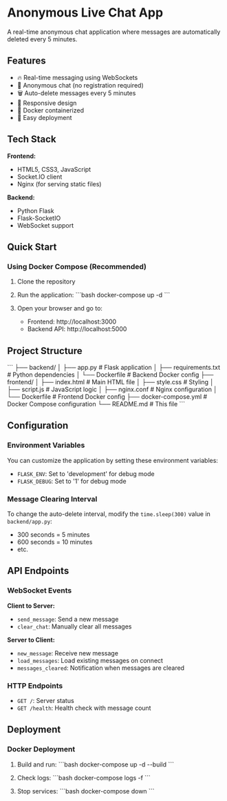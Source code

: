 # Anonymous Live Chat App

A real-time anonymous chat application where messages are automatically deleted every 5 minutes.

## Features

- 🔥 Real-time messaging using WebSockets
- 👤 Anonymous chat (no registration required)
- 🗑️ Auto-delete messages every 5 minutes
- 📱 Responsive design
- 🐳 Docker containerized
- 🚀 Easy deployment

## Tech Stack

**Frontend:**
- HTML5, CSS3, JavaScript
- Socket.IO client
- Nginx (for serving static files)

**Backend:**
- Python Flask
- Flask-SocketIO
- WebSocket support

## Quick Start

### Using Docker Compose (Recommended)

1. Clone the repository
2. Run the application:
\`\`\`bash
docker-compose up -d
\`\`\`

3. Open your browser and go to:
   - Frontend: http://localhost:3000
   - Backend API: http://localhost:5000

## Project Structure

\`\`\`
├── backend/
│   ├── app.py              # Flask application
│   ├── requirements.txt    # Python dependencies
│   └── Dockerfile         # Backend Docker config
├── frontend/
│   ├── index.html         # Main HTML file
│   ├── style.css          # Styling
│   ├── script.js          # JavaScript logic
│   ├── nginx.conf         # Nginx configuration
│   └── Dockerfile         # Frontend Docker config
├── docker-compose.yml     # Docker Compose configuration
└── README.md             # This file
\`\`\`

## Configuration

### Environment Variables

You can customize the application by setting these environment variables:

- `FLASK_ENV`: Set to 'development' for debug mode
- `FLASK_DEBUG`: Set to '1' for debug mode

### Message Clearing Interval

To change the auto-delete interval, modify the `time.sleep(300)` value in `backend/app.py`:
- 300 seconds = 5 minutes
- 600 seconds = 10 minutes
- etc.

## API Endpoints

### WebSocket Events

**Client to Server:**
- `send_message`: Send a new message
- `clear_chat`: Manually clear all messages

**Server to Client:**
- `new_message`: Receive new message
- `load_messages`: Load existing messages on connect
- `messages_cleared`: Notification when messages are cleared

### HTTP Endpoints

- `GET /`: Server status
- `GET /health`: Health check with message count

## Deployment

### Docker Deployment

1. Build and run:
\`\`\`bash
docker-compose up -d --build
\`\`\`

2. Check logs:
\`\`\`bash
docker-compose logs -f
\`\`\`

3. Stop services:
\`\`\`bash
docker-compose down
\`\`\`